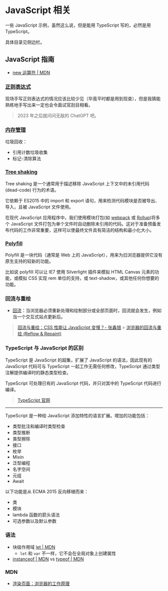 # JavaScript 相关

一些 JavaScript 示例，虽然这么说，但是能用 TypeScript 写的，必然是用 TypeScript。

具体目录见侧边栏。

## JavaScript 指南

- [new 运算符 | MDN](https://developer.mozilla.org/zh-CN/docs/Web/JavaScript/Reference/Operators/new)

### [正则表达式](https://developer.mozilla.org/zh-CN/docs/Web/JavaScript/Guide/Regular_Expressions)

现场手写正则表达式的情况应该比较少见（毕竟平时都是用到现查），但是我猜能熟练地手写出来一定也会令面试官刮目相看。

> 2023 年之后就问问无敌的 ChatGPT 吧。

### [内存管理](https://developer.mozilla.org/zh-CN/docs/Web/JavaScript/Memory_Management)

垃圾回收：

- 引用计数垃圾收集
- 标记-清除算法

### [Tree shaking](https://developer.mozilla.org/zh-CN/docs/Glossary/Tree_shaking)

Tree shaking 是一个通常用于描述移除 JavaScript 上下文中的未引用代码(dead-code) 行为的术语。

它依赖于 ES2015 中的 import 和 export 语句，用来检测代码模块是否被导出、导入，且被 JavaScript 文件使用。

在现代 JavaScript 应用程序中，我们使用模块打包(如 [webpack](https://webpack.js.org/) 或 [Rollup](https://github.com/rollup/rollup))将多个 JavaScript 文件打包为单个文件时自动删除未引用的代码。这对于准备预备发布代码的工作非常重要，这样可以使最终文件具有简洁的结构和最小化大小。

### [Polyfill](https://developer.mozilla.org/zh-CN/docs/Glossary/Polyfill)

Polyfill 是一块代码（通常是 Web 上的 JavaScript），用来为旧浏览器提供它没有原生支持的较新的功能。

比如说 polyfill 可以让 IE7 使用 Silverlight 插件来模拟 HTML Canvas 元素的功能，或模拟 CSS 实现 rem 单位的支持，或 text-shadow，或其他任何你想要的功能。

### 回流与重绘

- [回流](https://developer.mozilla.org/zh-CN/docs/Glossary/Reflow)：当浏览器必须重新处理和绘制部分或全部页面时，回流就会发生，例如当一个交互式站点更新后。

> [回流与重绘：CSS 性能让 JavaScript 变慢？- 张鑫旭](https://www.zhangxinxu.com/wordpress/2010/01/%E5%9B%9E%E6%B5%81%E4%B8%8E%E9%87%8D%E7%BB%98%EF%BC%9Acss%E6%80%A7%E8%83%BD%E8%AE%A9javascript%E5%8F%98%E6%85%A2%EF%BC%9F/) > [浏览器的回流与重绘 (Reflow & Repaint)](https://juejin.cn/post/6844903569087266823)

### TypeScript 与 JavaScript 的区别

TypeScript 是 JavaScript 的超集，扩展了 JavaScript 的语法，因此现有的 JavaScript 代码可与 TypeScript 一起工作无需任何修改，TypeScript 通过类型注解提供编译时的静态类型检查。

TypeScript 可处理已有的 JavaScript 代码，并只对其中的 TypeScript 代码进行编译。

> [TypeScript 官网](https://www.typescriptlang.org/)

---

TypeScript 是一种给 JavaScript 添加特性的语言扩展。增加的功能包括：

- 类型批注和编译时类型检查
- 类型推断
- 类型擦除
- 接口
- 枚举
- Mixin
- 泛型编程
- 名字空间
- 元组
- Await

以下功能是从 ECMA 2015 反向移植而来：

- 类
- 模块
- lambda 函数的箭头语法
- 可选参数以及默认参数

### 语法

- 块级作用域 [let | MDN](https://developer.mozilla.org/zh-CN/docs/Web/JavaScript/Reference/Statements/let)
  - `let` 和 `var` 不一样，它不会在全局对象上创建属性
- [instanceof | MDN](https://developer.mozilla.org/zh-CN/docs/Web/JavaScript/Reference/Operators/instanceof) vs [typeof | MDN](https://developer.mozilla.org/zh-CN/docs/Web/JavaScript/Reference/Operators/typeof)

### MDN

- [渲染页面：浏览器的工作原理](https://developer.mozilla.org/zh-CN/docs/Web/Performance/How_browsers_work)
